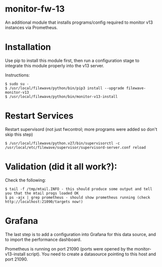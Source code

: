 # monitor-fw-13
An additional module that installs programs/config required to monitor v13 instances via Prometheus. 

# Installation
Use pip to install this module first, then run a configuration stage to integrate this module properly into the v13 server. 

Instructions:

    $ sudo su -
    $ /usr/local/filewave/python/bin/pip3 install --upgrade filewave-monitor-v13
    $ /usr/local/filewave/python/bin/monitor-v13-install

# Restart Services
Restart supervisord (not just fwcontrol; more programs were added so don't skip this step)

    $ /usr/local/filewave/python.v27/bin/supervisorctl -c /usr/local/etc/filewave/supervisor/supervisord-server.conf reload

# Validation (did it all work?): 
Check the following: 

    $ tail -f /tmp/mtail.INFO - this should produce some output and tell you that the mtail progs loaded OK
    $ ps -ajx | grep prometheus - should show prometheus running (check http://localhost:21090/targets now!)
    
# Grafana 
The last step is to add a configuration into Grafana for this data source, and to import the performance dashboard. 

Prometheus is running on port 21090 (ports were opened by the monitor-v13-install script).  You need to create a datasource pointing to this host and port 21090.







